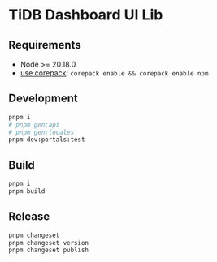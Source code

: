 # TiDB Dashboard UI Lib

## Requirements

- Node >= 20.18.0
- [use corepack](https://www.totaltypescript.com/how-to-use-corepack): `corepack enable && corepack enable npm`

## Development

```bash
pnpm i
# pnpm gen:api
# pnpm gen:locales
pnpm dev:portals:test
```

## Build

```bash
pnpm i
pnpm build
```

## Release

```bash
pnpm changeset
pnpm changeset version
pnpm changeset publish
```

